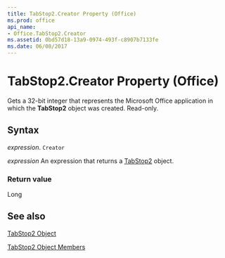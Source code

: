 ```yaml
---
title: TabStop2.Creator Property (Office)
ms.prod: office
api_name:
- Office.TabStop2.Creator
ms.assetid: 0bd57d18-13a9-0974-493f-c8907b7133fe
ms.date: 06/08/2017
---
```



# TabStop2.Creator Property (Office)

Gets a 32-bit integer that represents the Microsoft Office application in which the **TabStop2** object was created. Read-only.


## Syntax

 _expression_. `Creator`

 _expression_ An expression that returns a [TabStop2](./Office.TabStop2.md) object.


### Return value

Long


## See also


[TabStop2 Object](Office.TabStop2.md)



[TabStop2 Object Members](./overview/Library-Reference/tabstop2-members-office.md)

